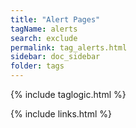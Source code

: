```yaml
---
title: "Alert Pages"
tagName: alerts
search: exclude
permalink: tag_alerts.html
sidebar: doc_sidebar
folder: tags
---
```

{% include taglogic.html %}

{% include links.html %}
